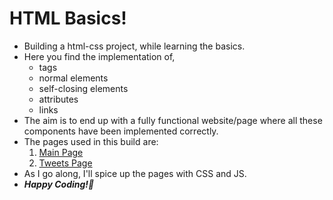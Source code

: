 # HTML Basics!
- Building a html-css project, while learning the basics.
- Here you find the implementation of,
  - tags  
  - normal elements 
  - self-closing elements  
  - attributes 
  - links
- The aim is to end up with a fully functional website/page where all these components have been implemented correctly.
- The pages used in this build are:
    1. <a href="./html_basic/index.html">Main Page</a>
    2. <a href="./html_basic/tweets.html">Tweets Page</a>
- As I go along, I'll spice up the pages with CSS and JS.
- ***Happy Coding!🫡***